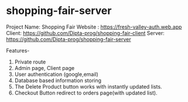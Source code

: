 # shopping-fair-server

Project Name: Shopping Fair
Website : https://fresh-valley-auth.web.app
Client: https://github.com/Dipta-prog/shopping-fair-client
Server: https://github.com/Dipta-prog/shopping-fair-server


Features-
1. Private route
2. Admin page, Client page
3. User authentication (google,email)
4. Database based information storing
5. The Delete Product button works with instantly updated lists.
6. Checkout Button redirect to orders page(with updated list).
